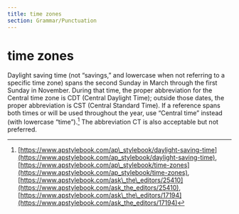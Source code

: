 ```yaml
---
title: time zones
section: Grammar/Punctuation
---
```

# time zones

Daylight saving time (not “savings,” and lowercase when not referring to a specific time zone) spans the second Sunday in March through the first Sunday in November. During that time, the proper abbreviation for the Central time zone is CDT (Central Daylight Time); outside those dates, the proper abbreviation is CST (Central Standard Time). If a reference spans both times or will be used throughout the year, use “Central time” instead (with lowercase “time”).[^21] The abbreviation CT is also acceptable but not preferred.

[^21]: [https://www.apstylebook.com/ap\_stylebook/daylight-saving-time](https://www.apstylebook.com/ap_stylebook/daylight-saving-time), [https://www.apstylebook.com/ap\_stylebook/time-zones](https://www.apstylebook.com/ap_stylebook/time-zones), [https://www.apstylebook.com/ask\_the\_editors/25410](https://www.apstylebook.com/ask_the_editors/25410), [https://www.apstylebook.com/ask\_the\_editors/17194](https://www.apstylebook.com/ask_the_editors/17194)
